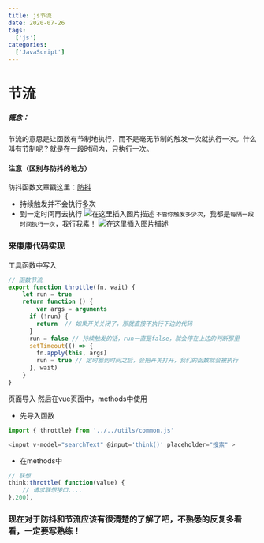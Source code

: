 ```yaml
---
title: js节流
date: 2020-07-26
tags:
  ['js']
categories: 
  ['JavaScript']
---
```

# 节流
##### 概念：
节流的意思是让函数有节制地执行，而不是毫无节制的触发一次就执行一次。什么叫有节制呢？就是在一段时间内，只执行一次。
#### 注意（区别与防抖的地方）
防抖函数文章戳这里：[防抖](https://blog.csdn.net/weixin_42282727/article/details/108151189)
- 持续触发并不会执行多次
- 到一定时间再去执行
![在这里插入图片描述](https://img-blog.csdnimg.cn/20200822203832562.png#pic_center)
`不管你触发多少次`，我都是`每隔一段时间执行一次`，我行我素！
![在这里插入图片描述](https://img-blog.csdnimg.cn/20200822203949621.png#pic_center)
### 来康康代码实现
工具函数中写入
```javascript
// 函数节流
export function throttle(fn, wait) {
    let run = true
    return function () {
		var args = arguments 
      if (!run) {
        return  // 如果开关关闭了，那就直接不执行下边的代码
      }
      run = false // 持续触发的话，run一直是false，就会停在上边的判断那里
      setTimeout(() => {
        fn.apply(this, args)
        run = true // 定时器到时间之后，会把开关打开，我们的函数就会被执行
      }, wait)
    }
}
```
页面导入
然后在vue页面中，methods中使用
- 先导入函数
```javascript
import { throttle} from '../../utils/common.js'
```

```javascript
<input v-model="searchText" @input='think()' placeholder="搜索" >
```
- 在methods中

```javascript
// 联想
think:throttle( function(value) {
	// 请求联想接口....
},200), 
```
### 现在对于防抖和节流应该有很清楚的了解了吧，不熟悉的反复多看看，一定要写熟练！
